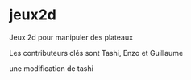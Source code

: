 # jeux2d
Jeux 2d pour manipuler des plateaux

Les contributeurs clés sont Tashi, Enzo et Guillaume


une modification de tashi 
